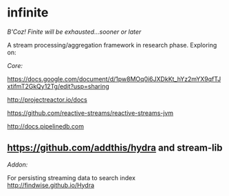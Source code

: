 # infinite
_B'Coz! Finite will be exhausted...sooner or later_

A stream processing/aggregation framework in research phase. Exploring on:

*Core:*

https://docs.google.com/document/d/1pw8MOq0i6JXDkKt_hYz2mYX9qfTJxtifmT2GkQy12Tg/edit?usp=sharing

http://projectreactor.io/docs

https://github.com/reactive-streams/reactive-streams-jvm

http://docs.pipelinedb.com

https://github.com/addthis/hydra and stream-lib
----
*Addon:*

For persisting streaming data to search index http://findwise.github.io/Hydra
